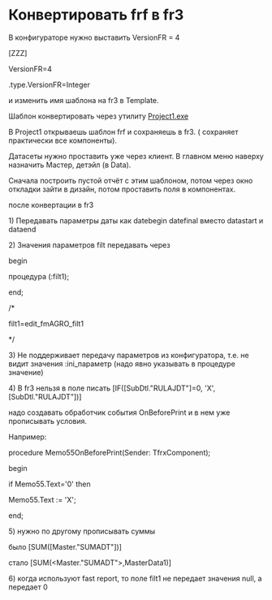 # Конвертировать frf в fr3

  
В конфигураторе нужно выставить VersionFR = 4 

\[ZZZ\]

VersionFR=4

.type.VersionFR=Integer

и изменить имя шаблона на fr3 в Template.

Шаблон конвертировать через утилиту [Project1.exe](https://yadi.sk/d/Uucn0x023XDAmY)

В Project1 открываешь шаблон frf  и сохраняешь в fr3. \( сохраняет практически все компоненты\).

Датасеты нужно проставить уже через клиент.  В главном меню наверху назначить Мастер, детэйл \(в Data\).

Сначала построить пустой отчёт с этим шаблоном, потом через окно откладки зайти в дизайн, потом проставить поля в компонентах.

после конвертации в fr3

1\) Передавать параметры даты как  datebegin datefinal вместо datastart и dataend

2\) Значения параметров filt передавать через

begin

процедура \(:filt1\);

end;

/\*

filt1=edit\_fmAGRO\_filt1

\*/

3\) Не поддерживает передачу параметров из конфигуратора, т.е. не видит значения :ini\_параметр \(надо явно указывать в процедуре значение\)

4\) В fr3 нельзя в поле писать \[IF\(\[SubDtl."RULAJDT"\]=0, 'X', \[SubDtl."RULAJDT"\]\)\] 

надо создавать обработчик события OnBeforePrint и в нем уже прописывать условия.

Например:

procedure Memo55OnBeforePrint\(Sender: TfrxComponent\);

begin

if Memo55.Text='0' then 

 Memo55.Text := 'X'; 

end;

5\) нужно по другому прописывать суммы

было \[SUM\(\[Master."SUMADT"\]\)\]

стало \[SUM\(&lt;Master."SUMADT"&gt;,MasterData1\)\]

6\) когда используют fast report, то поле filt1 не передает значения null, а передает 0

